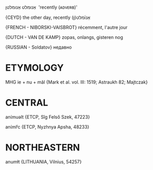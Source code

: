 אַנומלט
אַנומלטן
 'recently (ᴀᴅᴠᴇʀʙ)'

{CEYD}
the other day, recently אַנו֜מלט(ן)

{FRENCH - NIBORSKI-VAISBROT}
récemment, l'autre jour

{DUTCH - VAN DE KAMP}
zopas, onlangs, gisteren nog

{RUSSIAN - Soldatov}
недавно

ETYMOLOGY
===========
MHG ie + nu + mâl
{Mark et al. vol. III: 1519; Astraukh 82; Majtczak}

CENTRAL
========

anɩ́muəlt {ETCP, Sîg Felső Szek, 47223}

anɩ́mlʲc {ETCP, Nyzhnya Apsha, 48233}

NORTHEASTERN
==============

anumɫt {LITHUANIA, Vilnius, 54257}